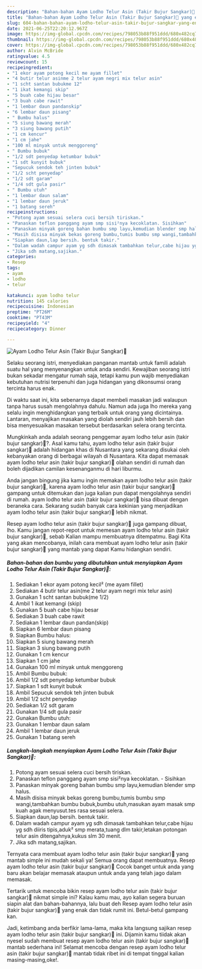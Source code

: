 ```yaml
---
description: "Bahan-bahan Ayam Lodho Telur Asin (Takir Bujur Sangkar)🍗 yang enak Untuk Jualan"
title: "Bahan-bahan Ayam Lodho Telur Asin (Takir Bujur Sangkar)🍗 yang enak Untuk Jualan"
slug: 604-bahan-bahan-ayam-lodho-telur-asin-takir-bujur-sangkar-yang-enak-untuk-jualan
date: 2021-06-25T22:20:12.967Z
image: https://img-global.cpcdn.com/recipes/798053b88f951ddd/680x482cq70/ayam-lodho-telur-asin-takir-bujur-sangkar🍗-foto-resep-utama.jpg
thumbnail: https://img-global.cpcdn.com/recipes/798053b88f951ddd/680x482cq70/ayam-lodho-telur-asin-takir-bujur-sangkar🍗-foto-resep-utama.jpg
cover: https://img-global.cpcdn.com/recipes/798053b88f951ddd/680x482cq70/ayam-lodho-telur-asin-takir-bujur-sangkar🍗-foto-resep-utama.jpg
author: Alvin McBride
ratingvalue: 4.5
reviewcount: 15
recipeingredient:
- "1 ekor ayam potong kecil me ayam fillet"
- "4 butir telur asinme 2 telur ayam negri mix telur asin"
- "1 scht santan bubukme 12"
- "1 ikat kemangi skip"
- "5 buah cabe hijau besar"
- "3 buah cabe rawit"
- "1 lembar daun pandanskip"
- "6 lembar daun pisang"
- " Bumbu halus"
- "5 siung bawang merah"
- "3 siung bawang putih"
- "1 cm kencur"
- "1 cm jahe"
- "100 ml minyak untuk menggoreng"
- " Bumbu bubuk"
- "1/2 sdt penyedap ketumbar bubuk"
- "1 sdt kunyit bubuk"
- "Sepucuk sendok teh jinten bubuk"
- "1/2 scht penyedap"
- "1/2 sdt garam"
- "1/4 sdt gula pasir"
- " Bumbu utuh"
- "1 lembar daun salam"
- "1 lembar daun jeruk"
- "1 batang sereh"
recipeinstructions:
- "Potong ayam sesuai selera cuci bersih tiriskan."
- "Panaskan teflon panggang ayam smp sisi²nya kecoklatan. Sisihkan"
- "Panaskan minyak goreng bahan bumbu smp layu,kemudian blender smp halus."
- "Masih disisa minyak bekas goreng bumbu,tumis bumbu smp wangi,tambahkan bumbu bubuk,bumbu utuh,masukan ayam masak smp kuah agak menyusut.tes rasa sesuai selera."
- "Siapkan daun,lap bersih. bentuk takir."
- "Dalam wadah campur ayam yg sdh dimasak tambahkan telur,cabe hijau yg sdh diiris tipis,aduk² smp merata,tuang dlm takir,letakan potongan telur asin ditengahnya,kukus slm 30 menit."
- "Jika sdh matang,sajikan."
categories:
- Resep
tags:
- ayam
- lodho
- telur

katakunci: ayam lodho telur 
nutrition: 145 calories
recipecuisine: Indonesian
preptime: "PT26M"
cooktime: "PT43M"
recipeyield: "4"
recipecategory: Dinner

---
```



![Ayam Lodho Telur Asin (Takir Bujur Sangkar)🍗](https://img-global.cpcdn.com/recipes/798053b88f951ddd/680x482cq70/ayam-lodho-telur-asin-takir-bujur-sangkar🍗-foto-resep-utama.jpg)

Selaku seorang istri, menyediakan panganan mantab untuk famili adalah suatu hal yang menyenangkan untuk anda sendiri. Kewajiban seorang istri bukan sekadar mengatur rumah saja, tetapi kamu pun wajib menyediakan kebutuhan nutrisi terpenuhi dan juga hidangan yang dikonsumsi orang tercinta harus enak.

Di waktu  saat ini, kita sebenarnya dapat membeli masakan jadi walaupun tanpa harus susah mengolahnya dahulu. Namun ada juga lho mereka yang selalu ingin menghidangkan yang terbaik untuk orang yang dicintainya. Lantaran, menyajikan masakan yang diolah sendiri jauh lebih bersih dan bisa menyesuaikan masakan tersebut berdasarkan selera orang tercinta. 



Mungkinkah anda adalah seorang penggemar ayam lodho telur asin (takir bujur sangkar)🍗?. Asal kamu tahu, ayam lodho telur asin (takir bujur sangkar)🍗 adalah hidangan khas di Nusantara yang sekarang disukai oleh kebanyakan orang di berbagai wilayah di Nusantara. Kita dapat memasak ayam lodho telur asin (takir bujur sangkar)🍗 olahan sendiri di rumah dan boleh dijadikan camilan kesenanganmu di hari liburmu.

Anda jangan bingung jika kamu ingin memakan ayam lodho telur asin (takir bujur sangkar)🍗, karena ayam lodho telur asin (takir bujur sangkar)🍗 gampang untuk ditemukan dan juga kalian pun dapat mengolahnya sendiri di rumah. ayam lodho telur asin (takir bujur sangkar)🍗 bisa dibuat dengan beraneka cara. Sekarang sudah banyak cara kekinian yang menjadikan ayam lodho telur asin (takir bujur sangkar)🍗 lebih nikmat.

Resep ayam lodho telur asin (takir bujur sangkar)🍗 juga gampang dibuat, lho. Kamu jangan repot-repot untuk memesan ayam lodho telur asin (takir bujur sangkar)🍗, sebab Kalian mampu membuatnya ditempatmu. Bagi Kita yang akan mencobanya, inilah cara membuat ayam lodho telur asin (takir bujur sangkar)🍗 yang mantab yang dapat Kamu hidangkan sendiri.

<!--inarticleads1-->

##### Bahan-bahan dan bumbu yang dibutuhkan untuk menyiapkan Ayam Lodho Telur Asin (Takir Bujur Sangkar)🍗:

1. Sediakan 1 ekor ayam potong kecil² (me ayam fillet)
1. Sediakan 4 butir telur asin(me 2 telur ayam negri mix telur asin)
1. Gunakan 1 scht santan bubuk(me 1/2)
1. Ambil 1 ikat kemangi (skip)
1. Gunakan 5 buah cabe hijau besar
1. Sediakan 3 buah cabe rawit
1. Sediakan 1 lembar daun pandan(skip)
1. Siapkan 6 lembar daun pisang
1. Siapkan  Bumbu halus:
1. Siapkan 5 siung bawang merah
1. Siapkan 3 siung bawang putih
1. Gunakan 1 cm kencur
1. Siapkan 1 cm jahe
1. Gunakan 100 ml minyak untuk menggoreng
1. Ambil  Bumbu bubuk:
1. Ambil 1/2 sdt penyedap ketumbar bubuk
1. Siapkan 1 sdt kunyit bubuk
1. Ambil Sepucuk sendok teh jinten bubuk
1. Ambil 1/2 scht penyedap
1. Sediakan 1/2 sdt garam
1. Gunakan 1/4 sdt gula pasir
1. Gunakan  Bumbu utuh:
1. Gunakan 1 lembar daun salam
1. Ambil 1 lembar daun jeruk
1. Gunakan 1 batang sereh




<!--inarticleads2-->

##### Langkah-langkah menyiapkan Ayam Lodho Telur Asin (Takir Bujur Sangkar)🍗:

1. Potong ayam sesuai selera cuci bersih tiriskan.
1. Panaskan teflon panggang ayam smp sisi²nya kecoklatan. - Sisihkan
1. Panaskan minyak goreng bahan bumbu smp layu,kemudian blender smp halus.
1. Masih disisa minyak bekas goreng bumbu,tumis bumbu smp wangi,tambahkan bumbu bubuk,bumbu utuh,masukan ayam masak smp kuah agak menyusut.tes rasa sesuai selera.
1. Siapkan daun,lap bersih. bentuk takir.
1. Dalam wadah campur ayam yg sdh dimasak tambahkan telur,cabe hijau yg sdh diiris tipis,aduk² smp merata,tuang dlm takir,letakan potongan telur asin ditengahnya,kukus slm 30 menit.
1. Jika sdh matang,sajikan.




Ternyata cara membuat ayam lodho telur asin (takir bujur sangkar)🍗 yang mantab simple ini mudah sekali ya! Semua orang dapat membuatnya. Resep ayam lodho telur asin (takir bujur sangkar)🍗 Cocok banget untuk anda yang baru akan belajar memasak ataupun untuk anda yang telah jago dalam memasak.

Tertarik untuk mencoba bikin resep ayam lodho telur asin (takir bujur sangkar)🍗 nikmat simple ini? Kalau kamu mau, ayo kalian segera buruan siapin alat dan bahan-bahannya, lalu buat deh Resep ayam lodho telur asin (takir bujur sangkar)🍗 yang enak dan tidak rumit ini. Betul-betul gampang kan. 

Jadi, ketimbang anda berfikir lama-lama, maka kita langsung sajikan resep ayam lodho telur asin (takir bujur sangkar)🍗 ini. Dijamin kamu tiidak akan nyesel sudah membuat resep ayam lodho telur asin (takir bujur sangkar)🍗 mantab sederhana ini! Selamat mencoba dengan resep ayam lodho telur asin (takir bujur sangkar)🍗 mantab tidak ribet ini di tempat tinggal kalian masing-masing,oke!.

